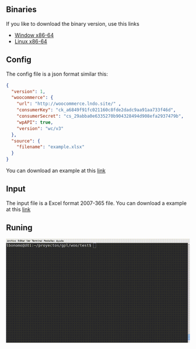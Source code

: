 ## Binaries

If you like to download the binary version, use this links

 - [Window x86-64](https://github.com/lbonomo/woo/releases/download/v0.0.4/woo.exe)
 - [Linux x86-64](https://github.com/lbonomo/woo/releases/download/v0.0.4/woo)

## Config
The config file is a json format similar this:

```json
{
  "version": 1,
  "woocommerce": {
    "url": "http://woocommerce.lndo.site/" ,
    "consumerKey": "ck_a6849f91fc021160c8fde2dadc9aa91aa733f46d",
    "consumerSecret": "cs_29abba0e6335270b904328494d908efa2937479b",
    "wpAPI": true,
    "version": "wc/v3"
  },
  "source": {
    "filename": "example.xlsx"
  }
}
```
You can download an example at this [link](https://github.com/lbonomo/woo/blob/master/config.json.example?raw=true)

## Input
The input file is a Excel format 2007-365 file. You can download a example at this [link](https://github.com/lbonomo/woo/blob/master/example.xlsx?raw=true)

## Runing
<!-- ffmpeg -i woo.mp4 -vf "fps=15,scale=800:-1:flags=lanczos" woo.gif -->
![Watch the video](./woo.gif)
